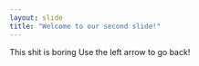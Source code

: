 ```yaml
---
layout: slide
title: "Welcome to our second slide!"
---
```

This shit is boring
Use the left arrow to go back!
